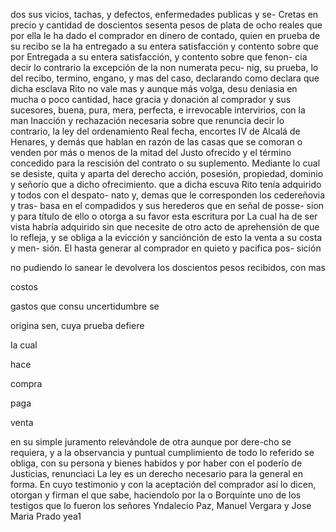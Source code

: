 dos sus vicios, tachas, y defectos, enfermedades publicas y se-
Cretas en precio y cantidad de doscientos sesenta pesos de plata de ocho reales que por ella le ha dado el comprador en dinero de contado, quien en prueba de su recibo se la ha entregado a su entera satisfacción y contento sobre que por
Entregada a su entera satisfacción, y contento sobre que fenon- cia decir lo contrario la excepción de la non numerata pecu- nig, su prueba, lo del recibo, termino, engano, y mas del caso, declarando como declara que dicha esclava Rito no vale mas
y aunque más volga, desu deniasia en mucha o poco cantidad, hace gracia y donación al comprador y sus sucesores, buena, pura, mera, perfecta, e irrevocable intervirios, con la man
Inacción y rechazación necesaria sobre que renuncia decir
lo contrario, la ley del ordenamiento Real fecha, encortes
IV de Alcalá de Henares, y demás que hablan en razón de las
casas que se comoran o venden por más o menos de la mitad del
Justo ofrecido y el término concedido para la rescisión del contrato o su suplemento. Mediante lo cual se desiste, quita y aparta del derecho acción, posesión, propiedad, dominio y señorío que a dicho ofrecimiento.
que a dicha escuva Rito tenía adquirido y todos con el despato- nato y, demas que le corresponden los cedereñovia y tras- basa en el compadidos y sus herederos que en señal de posse- sion y para título de ello o otorga a su favor esta escritura por
La cual ha de ser vista habría adquirido sin que necesite de otro acto de aprehensión de que lo refleja, y se obliga a la evicción y sanciónción de esto la venta a su costa y men- sión.
El
hasta
generar
al
comprador
en
quieto
y
pacifica
pos-
sición

no
pudiendo
lo
sanear
le
devolvera
los
doscientos
pesos
recibidos,
con
mas

costos

gastos
que
consu
uncertidumbre
se

origina
sen,
cuya
prueba
defiere

la
cual

hace

compra

paga

venta

en su simple juramento relevándole de otra aunque por dere-cho se requiera, y a la observancia y puntual cumplimiento de todo lo referido se obliga, con su persona y bienes habidos y por haber con el poderío de Justicias, renunciaci
La ley es un derecho necesario para la general en forma. En cuyo testimonio y con la aceptación del comprador así lo dicen, otorgan y firman el que sabe, haciendolo por la o
Borquinte uno de los testigos que lo fueron los señores
Yndalecio Paz, Manuel Vergara y Jose Maria Prado yea1